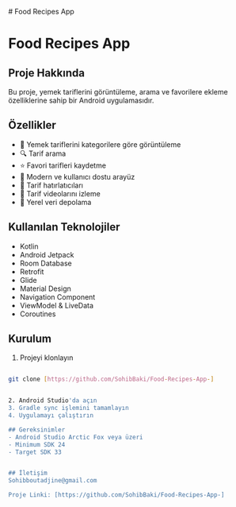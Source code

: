 
﻿# Food Recipes App


# Food Recipes App


## Proje Hakkında
Bu proje, yemek tariflerini görüntüleme, arama ve favorilere ekleme özelliklerine sahip bir Android uygulamasıdır.

## Özellikler
- 🍳 Yemek tariflerini kategorilere göre görüntüleme
- 🔍 Tarif arama
- ⭐ Favori tarifleri kaydetme
- 📱 Modern ve kullanıcı dostu arayüz
- 🔔 Tarif hatırlatıcıları
- 🎥 Tarif videolarını izleme
- 💾 Yerel veri depolama

## Kullanılan Teknolojiler
- Kotlin
- Android Jetpack
- Room Database
- Retrofit
- Glide
- Material Design
- Navigation Component
- ViewModel & LiveData
- Coroutines

## Kurulum
1. Projeyi klonlayın
```bash

git clone [https://github.com/SohibBaki/Food-Recipes-App-]


2. Android Studio'da açın
3. Gradle sync işlemini tamamlayın
4. Uygulamayı çalıştırın

## Gereksinimler
- Android Studio Arctic Fox veya üzeri
- Minimum SDK 24
- Target SDK 33


## İletişim
Sohibboutadjine@gmail.com 

Proje Linki: [https://github.com/SohibBaki/Food-Recipes-App-]
